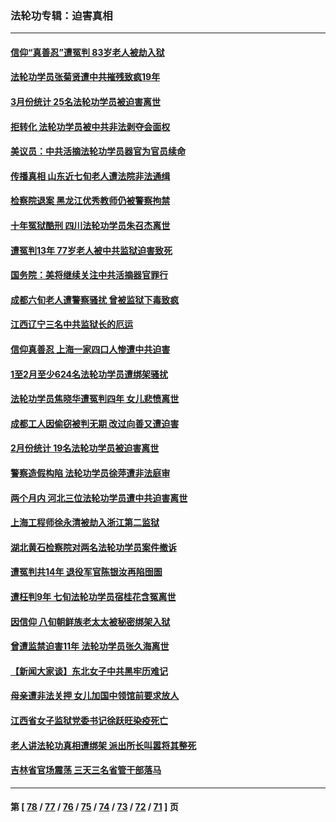 ### 法轮功专辑：迫害真相
---
#### [信仰“真善忍”遭冤判 83岁老人被劫入狱](../../pages/nf4379/n13958286.md?04050430) 
#### [法轮功学员张菊贤遭中共摧残致疯19年](../../pages/nf4379/n13962633.md?04050430) 
#### [3月份统计 25名法轮功学员被迫害离世](../../pages/nf4379/n13963851.md?04050430) 
#### [拒转化 法轮功学员被中共非法剥夺会面权](../../pages/nf4379/n13961975.md?04050430) 
#### [美议员：中共活摘法轮功学员器官为官员续命](../../pages/nf4379/n13961550.md?04050430) 
#### [传播真相 山东近七旬老人遭法院非法通缉](../../pages/nf4379/n13961068.md?04050430) 
#### [检察院退案 黑龙江优秀教师仍被警察拘禁](../../pages/nf4379/n13960361.md?04050430) 
#### [十年冤狱酷刑 四川法轮功学员朱召杰离世](../../pages/nf4379/n13959794.md?04050430) 
#### [遭冤判13年 77岁老人被中共监狱迫害致死](../../pages/nf4379/n13953812.md?04050430) 
#### [国务院：美将继续关注中共活摘器官罪行](../../pages/nf4379/n13954656.md?04050430) 
#### [成都六旬老人遭警察骚扰 曾被监狱下毒致疯](../../pages/nf4379/n13952299.md?04050430) 
#### [江西辽宁三名中共监狱长的厄运](../../pages/nf4379/n13951740.md?04050430) 
#### [信仰真善忍 上海一家四口人惨遭中共迫害](../../pages/nf4379/n13950973.md?04050430) 
#### [1至2月至少624名法轮功学员遭绑架骚扰](../../pages/nf4379/n13950181.md?04050430) 
#### [法轮功学员焦晓华遭冤判四年 女儿悲愤离世](../../pages/nf4379/n13949614.md?04050430) 
#### [成都工人因偷窃被判无期 改过向善又遭迫害](../../pages/nf4379/n13948561.md?04050430) 
#### [2月份统计 19名法轮功学员被迫害离世](../../pages/nf4379/n13947335.md?04050430) 
#### [警察造假构陷 法轮功学员徐萍遭非法庭审](../../pages/nf4379/n13946469.md?04050430) 
#### [两个月内 河北三位法轮功学员遭中共迫害离世](../../pages/nf4379/n13945856.md?04050430) 
#### [上海工程师徐永清被劫入浙江第二监狱](../../pages/nf4379/n13945041.md?04050430) 
#### [湖北黄石检察院对两名法轮功学员案件撤诉](../../pages/nf4379/n13944382.md?04050430) 
#### [遭冤判共14年 退役军官陈银汝再陷囹圄](../../pages/nf4379/n13943569.md?04050430) 
#### [遭枉判9年 七旬法轮功学员宿桂花含冤离世](../../pages/nf4379/n13943708.md?04050430) 
#### [因信仰 八旬朝鲜族老太太被秘密绑架入狱](../../pages/nf4379/n13942333.md?04050430) 
#### [曾遭监禁迫害11年 法轮功学员张久海离世](../../pages/nf4379/n13941569.md?04050430) 
#### [【新闻大家谈】东北女子中共黑牢历难记](../../pages/nf4379/n13942450.md?04050430) 
#### [母亲遭非法关押 女儿加国中领馆前要求放人](../../pages/nf4379/n13941094.md?04050430) 
#### [江西省女子监狱党委书记徐跃旺染疫死亡](../../pages/nf4379/n13940039.md?04050430) 
#### [老人讲法轮功真相遭绑架 派出所长叫嚣将其整死](../../pages/nf4379/n13939553.md?04050430) 
#### [吉林省官场震荡 三天三名省管干部落马](../../pages/nf4379/n13939851.md?04050430) 

---
#### 第 [ [78](./78.md?04050430) / [77](./77.md?04050430) / [76](./76.md?04050430) / [75](./75.md?04050430) / [74](./74.md?04050430) / [73](./73.md?04050430) / [72](./72.md?04050430) / [71](./71.md?04050430) ] 页
